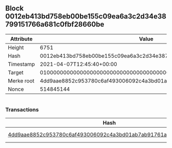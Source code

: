 ## Block 0012eb413bd758eb00be155c09ea6a3c2d34e38799151766a681c0fbf28660be

Attribute | Value
--- | ---
Height | 6751
Hash | 0012eb413bd758eb00be155c09ea6a3c2d34e38799151766a681c0fbf28660be
Timestamp | 2021-04-07T12:45:40+00:00
Target | 0100000000000000000000000000000000000000000000000000000000000000
Merke root | 4dd9aae8852c953780c6af493006092c4a3bd01ab7ab91761a32a05967fe712b
Nonce | 514845144

```

```

### Transactions

Hash | Amount
--- | ---
[4dd9aae8852c953780c6af493006092c4a3bd01ab7ab91761a32a05967fe712b](4dd9aae8852c953780c6af493006092c4a3bd01ab7ab91761a32a05967fe712b.md) | 10.00000000 SKEPTI 
